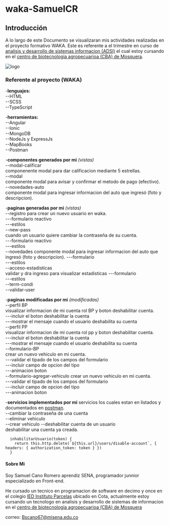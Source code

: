 # waka-SamuelCR
## Introducción
A lo largo de este Documento se visualizaran mis actividades realizadas en el proyecto formativo WAKA. Este es referente a el trimestre en curso de [analisis y desarrollo de sistemas informacion (ADSI)][link] el cual estoy cursando en el [centro de biotecnologia agropecuarioa (CBA) de Mosquera][Ubi-sena].

![logo](https://lostramites.com.co/wp-content/uploads/logo-sena-fondo-naranja-300x300.jpg "Logo SENA")


### Referente al proyecto (WAKA)
-**lenguajes:**    
    --HTML    
    --SCSS    
    --TypeScript    

-**herramientas:**      
    --Angular      
    --Ionic      
    --MongoDB      
    --NodeJs y ExpressJs     
    --MapBooks   
    --Postman      

-**componentes generados por mi** _(vistas)_      
    --modal-calificar     
componenente modal para dar calificacion mediante 5 estrellas.          
    --modal     
componente modal para avisar y confirmar el metodo de pago (efectivo).      
    --novedades-auto     
componente modal para ingresar informacion del auto que ingresó (foto y descripcion).             

-**paginas generadas por mi** _(vistas)_     
    --registro
para crear un nuevo usuario en waka.     
        ---formulario reactivo     
        ---estilos     
    --new-pass   
cuando un usuario quiere cambiar la contraseña de su cuenta.    
        ---formulario reactivo     
        ---estilos      
    --novedades 
componente modal para ingresar informacion del auto que ingresó (foto y descripcion).
        ---formulario      
        ---estilos      
    --acceso-estadisticas   
validar y dra ingreso para visualizar estadisticas 
        ---formulario     
        ---estilos       
    --term-condi     
    --validar-user     

-**paginas modificadas por mi** _(modificadas)_    
    --perfil BP    
visualizar informacion de mi cuenta rol BP y boton deshabilitar cuenta.         
        ---incluir el boton deshabilitar la cuenta     
        ---mostrar el mensaje cuando el usuario deshabilita su cuenta    
    --perfil PP    
visualizar informacion de mi cuenta rol pp y boton deshabilitar cuenta.           
        ---incluir el boton deshabilitar la cuenta     
        ---mostrar el mensaje cuando el usuario deshabilita su cuenta     
    --formulario-BP     
crear un nuevo vehiculo en mi cuenta.         
        ---validar el tipado de los campos del formulario      
        ---incluir campo de opcion del tipo      
        ---animacion boton      
    --formulario-agregar-vehiculo 
crear un nuevo  vehiculo en mi cuenta.      
        ---validar el tipado de los campos del formulario     
        ---incluir campo de opcion del tipo     
        ---animacion boton    

-**servicios implementados por mi**
servicios los cuales estan en listados y documentados en [postman][postman].    
    --cambiar la contraseña de una cuenta     
    --eliminar vehiculo   
    --crear vehiculo
    --deshabilitar cuenta de un usuario  
deshabilitar una cuenta ya creada.      
~~~     
  inhabilitarUsuario(token) {
    return this.http.delete(`${this.url}/users/disable-account`, { headers: { authorization_token: token } })
  }
~~~   
       


#### Sobre Mi
Soy Samuel Cano Romero aprendiz SENA, programador junnior especializado en Front-end.

He cursado un tecnico en programacion de software en decimo y once en el colegio [IED Instituto Parcelas][pag-cole] ubicado en Cota, actualmente estoy cursando un tecnologo en analisis y desarrollo de sistemas de informacion en el [centro de biotecnologia agropecuarioa (CBA) de Mosquera][Ubi-sena]

correo: Bscano67@misena.edu.co


[link]: http://oferta.senasofiaplus.edu.co/sofia-oferta/inicio-sofia-plus.html
[Ubi-sena]: https://www.google.com/maps/place/SENA+Mosquera+-+Centro+de+Biotecnolog%C3%ADa+Agropecuaria+(CBA)/@4.6957037,-74.2178147,17z/data=!3m1!4b1!4m5!3m4!1s0x8e3f9d58cf6e291b:0x8946ec678fcf04b4!8m2!3d4.6957037!4d-74.215626
[pag-cole]: http://institutoparcelas.edu.co/
[postman]: https://documenter.getpostman.com/view/19653538/UVkmQcek#4bd1d743-c961-4272-acd4-13fc1d7da94b
